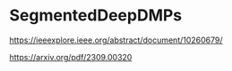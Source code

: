 # SegmentedDeepDMPs

https://ieeexplore.ieee.org/abstract/document/10260679/

https://arxiv.org/pdf/2309.00320
